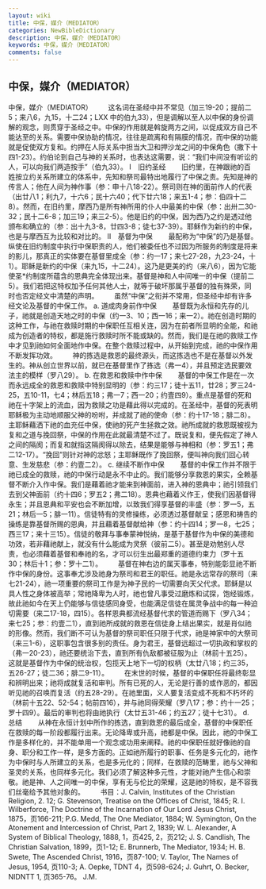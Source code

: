 ```yaml
---
layout: wiki
title: 中保，媒介（MEDIATOR）
categories: NewBibleDictionary
description: 中保，媒介（MEDIATOR）
keywords: 中保，媒介（MEDIATOR）
comments: false
---
```


## 中保，媒介（MEDIATOR）



中保，媒介（MEDIATOR）
　　这名词在圣经中并不常见（加三19-20；提前二5；来八6，九15，十二24；LXX 中的伯九33），但是调解以至人以中保的身份调解的观念，则贯穿于圣经之中。中保的作用就是斡旋两方之间，以促成双方自己不能达至的关系。需要中保协助的情况，往往是疏离和有隔膜的情况，而中保的功能就是促使双方复和。约押在人际关系中担当大卫和押沙龙之间的中保角色（撒下十四1-23）。约伯论到自己与神的关系时，也表达这需要，说：“我们中间没有听讼的人，可以向我们两造按手”（伯九33）。
Ⅰ　旧约圣经
　　旧约里，在神跟祂的百姓按立约关系所建立的体系中，先知和祭司最特出地履行了中保之责。先知是神的传言人；他在人间为神作事（参：申十八18-22）。祭司则在神的面前作人的代表（出廿八1；利九7，十六6；民十六40；代下廿六18；来五1-4；参：伯四十二8）。然而，在旧约里，摩西乃是所有神所用的仆人中最美的中保（参：出卅二30-32；民十二6-8；加三19；来三2-5）。他是旧约的中保，因为西乃之约是透过他颁布和确立的（参：出十九3-8，廿四3-8；徒七37-39）。耶稣作为新约的中保，也是与摩西互为比较和对比的。
Ⅱ　基督为中保
　　最配称为“中保”的乃是基督。纵使在旧约制度中执行中保职责的人，他们被委任也不过因为所服务的制度是将来的影儿，那真正的实体要在基督里成全（参：约一17；来七27-28，九23-24，十1）。耶稣是新约的中保（来九15，十二24）。这乃是更美的约（来八6），因为它能使圣*约制度所蕴含的恩典完全体现出来。基督是神和人中间唯一的中保（提前二5）。我们若把这特权加予任何其他人士，就等于破坏那属乎基督的独有殊荣，同时也否定经文中清楚的声明。
　　虽然“中保”之衔并不常用，但圣经中却有许多经文论及基督的中保工作。
a. 道成肉身前作中保
　　基督既为永恒和先存的儿子，祂就是创造天地之时的中保（约一3、10；西一16；来一2）。祂在创造时期的这种工作，与祂在救赎时期的中保职任互相关连，因为在前者所显明的全能，和祂成为创造者的特权，都是施行救赎时所不能或缺的。然而，我们是在祂的救赎工作中才见到祂如何全面地作中保。在整个救赎过程中，从开始到完成，祂的中保作用不断发挥功效。
　　神的拣选是救恩的最终源头，而这拣选也不是在基督以外发生的。神从创立世界以前，就已在基督里作了拣选（弗一4），并且预定选民要效法主的模样（罗八29）。
b. 在救恩和救赎中作中保
　　基督的中保工作是在一次而永远成全的救恩和救赎中特别显明的（参：约三17；徒十五11，廿28；罗三24-25，五10-11，七4；林后五18；弗一7；西一20；约壹四9）。重点是基督的死和祂在十字架上的流血，因为救赎之功是藉此得以完成的。在圣经中，基督的死表明耶稣极为主动地顺服父神的吩咐，并成就了祂的使命（参：约十17-18；腓二8）。主耶稣藉洒下祂的血充任中保，使祂的死产生拯救之效。祂所成就的救恩既被视为复和之道与挽回祭，中保的作用在此就最清楚不过了。既说复和，便先假定了神人之间的隔阂；而复和就指这隔阂得以除去，结果是能够与神相和（参：罗五1；弗二12-17）。“挽回”则针对神的忿怒；主耶稣既作了挽回祭，便叫神向我们回心转意、生发慈悲（参：约壹二2）。
c. 继续不断作中保
　　基督的中保工作并不限于祂已成全的救赎，祂的中保行动是永不中止的。我们能够分享救恩的果实，全赖基督不断介入作中保。我们是藉着祂才能来到神面前，进入神的恩典中；祂引领我们去到父神面前（约十四6；罗五2；弗二18）。恩典也藉着义作王，使我们因基督得永生；并且恩典和平安也会不断加增，以致我们得享基督的丰盛（参：罗一5，五21；林后一5；腓一11）。信徒特有的灵修操练，必须透过基督献呈；感恩和祷告的操练是靠基督所赐的恩典，并且藉着基督献给神（参：约十四14；罗一8，七25；西三17；来十三15）。信徒的敬拜与事奉蒙神悦纳，是基于基督作为中保的美德和功效，若非藉祂献上，就没有什么能成为灵祭（彼前二5）。甚至是劝勉别人尽责，也必须藉着基督和奉祂的名，才可以衍生出最郑重的道德约束力（罗十五30；林后十1；参：罗十二1）。
　　基督在神右边的属天事奉，特别能彰显祂不断作中保的身份。这事奉尤涉及祂身为祭司和君王的职任。祂是永远常存的祭司（来七21-24），祂一项重要的祭司工作是为神子民的一切需要向天父代求。耶稣是以具人性之身体被高举；常祂降卑为人时，祂也曾凡事受过磨炼和试探，饱经锻炼，故此祂如今在天上仍能够与信徒感同身受，也能满足信徒在属灵争战中的每一种迫切需要（来二17-18，四15）。各样恩典都流经基督代求的管道而赐下（罗八34；来七25；参：约壹二1），直到祂所成就的救恩在信徒身上结出果实，就是肖似祂的形像。然而，我们断不可认为基督的祭司职任只限于代求，祂是神家中的大祭司（来三1-6），这职事包含很多别的责任。身为君王，基督远超过一切执政和掌权的（弗一20-23），祂还要统治下去，直到所有仇敌都被征服为止（林前十五25）。这就是基督作为中保的统治权，包揽天上地下一切的权柄（太廿八18；约三35，五26-27；徒二36；腓二9-11）。
　　在末世的时候，基督的中保职任将最终彰显和辨明出来；祂将成就复活和审判。所有已死的人，无论是行善的或作恶的，都因听见祂的召唤而复活（约五28-29）。在祂里面，义人要复活变成不死和不朽坏的（林前十五22、52-54；帖前四16），并与祂同得荣耀（罗八17；参：约十一25；罗十四9）。最后的审判也将由祂执行（太廿五31-46；约五27；徒十七31）。
d. 总结
　　从神在永恒计划中所作的拣选，直到救恩的最后成全，基督的中保职任在救赎的每一阶段都履行出来。无论降卑或升高，祂都是中保。因此，祂的中保工作是多样化的，并不能单用一个观念或功用来阐释。祂的中保职任就好像祂的自身、职分和工作一样，是多方面的。正如祂所履行的职事、任务是多元化的，祂作为中保时与人所建立的关系，也是多元化的；同样，在救赎的范畴里，祂与父神和圣灵的关系，也同样多元化。我们必须了解这种多元性，才能对祂产生信心和崇敬。祂是神、人之间唯一的中保，享有无与伦比的荣耀，这是祂的特权，是不容我们丝毫给予其他对象的。
　　书目：J. Calvin, Institutes of the Christian Religion, 2.
12; G. Stevenson, Treatise on the Offices
of Christ, 1845; R. I. Wilberforce, The
Doctrine of the Incarnation of Our Lord Jesus Christ, 1875，页166-211; P.G. Medd, The One Mediator, 1884; W. Symington, On the Atonement and Intercession of Christ,
Part 2, 1839; W. L. Alexander, A System
of Biblical Theology, 1888, 1，页425, 2，页212; J. S. Candlish, The Christian Salvation, 1899，页1-12; E. Brunnerb, The Mediator, 1934; H. B. Swete, The Ascended Christ, 1916，页87-100; V. Taylor, The Names of Jesus, 1954, 页110-3; A. Oepke, TDNT 4，页598-624; J. Guhrt, O.
Becker, NIDNTT 1, 页365-76。
J.M.





